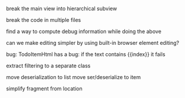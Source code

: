 
break the main view into hierarchical subview

break the code in multiple files

find a way to compute debug information while doing the above

can we make editing simpler by using built-in browser element editing?


bug: TodoItemHtml has a bug: if the text contains {{index}} it fails 


extract filtering to a separate class

move deserialization to list
move ser/deserialize to item

simplify fragment from location